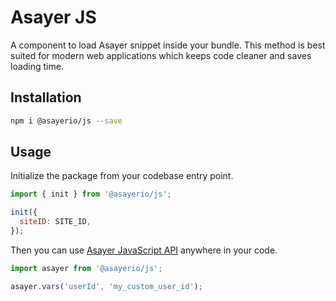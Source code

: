# Asayer JS
A component to load Asayer snippet inside your bundle.
This method is best suited for modern web applications which keeps code cleaner and saves loading time.

## Installation
```bash
npm i @asayerio/js --save
```

## Usage
Initialize the package from your codebase entry point.

```js
import { init } from '@asayerio/js';

init({
  siteID: SITE_ID,
});
```

Then you can use [Asayer JavaScript API](https://docs.asayer.io/reference#vars) anywhere in your code.

```js
import asayer from '@asayerio/js';

asayer.vars('userId', 'my_custom_user_id');
```
